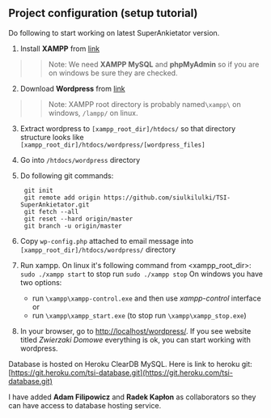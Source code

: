 ## Project configuration (setup tutorial)

Do following to start working on latest SuperAnkietator version.

1. Install **XAMPP** from [link](https://www.apachefriends.org/index.html)

>> Note: We need **XAMPP MySQL** and **phpMyAdmin** so if you are on windows be sure they are checked.
2. Download **Wordpress** from [link](https://wordpress.org/latest.zip)

>> Note: XAMPP root directory is probably named`\xampp\` on windows, `/lampp/` on linux.
3. Extract wordpress to `[xampp_root_dir]/htdocs/` so that directory structure looks like `[xampp_root_dir]/htdocs/wordpress/[wordpress_files]`
4. Go into `/htdocs/wordpress` directory
5. Do following git commands:

        git init
        git remote add origin https://github.com/siulkilulki/TSI-SuperAnkietator.git
        git fetch --all
        git reset --hard origin/master
        git branch -u origin/master
6. Copy `wp-config.php` attached to email message into `[xampp_root_dir]/htdocs/wordpress/` directory
7. Run xampp.
    On linux it's following command from <xampp_root_dir>:
        `sudo ./xampp start` to stop run `sudo ./xampp stop`
    On windows you have two options:
    * run `\xampp\xampp-control.exe` and then use *xampp-control* interface
    or
    * run `\xampp\xampp_start.exe` (to stop run `\xampp\xampp_stop.exe`)
8. In your browser, go to [http://localhost/wordpress/](http://localhost/wordpress/). If you see website titled *Zwierzaki Domowe* everything is ok, you can start working with wordpress.

Database is hosted on Heroku ClearDB MySQL.
Here is link to heroku git: [https://git.heroku.com/tsi-database.git](https://git.heroku.com/tsi-database.git)

I have added **Adam Filipowicz** and **Radek Kapłon** as collaborators so they can have access to database hosting service.
